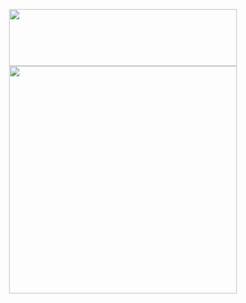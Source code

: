 <p align="center">
   <a href="https://github.com/fekenzofugi">
   <img width="400px" height="100px" src="https://github-readme-stats.vercel.app/api?username=fekenzofugi&show_icons=true&theme=dark&line_height=25&include_all_commits=true"/>
   </a>

   <a href="https://github.com/fekenzofugi">
      <img width="400px" heigth="100px"  src="https://github-readme-streak-stats.herokuapp.com/?user=fekenzofugi&theme=dark&line_height=33"/>
   </a>

</p>
   



